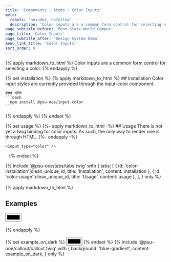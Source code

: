```yaml
---
title: 'Components - Atoms - Color Inputs'
meta:
  robots: 'noindex, nofollow'
  description: 'Color inputs are a common form control for selecting a color.'
page_subtitle_before: 'Penn State World Campus'
page_title: 'Color Inputs'
page_subtitle_after: 'Design System Demo'
menu_link_title: 'Color Inputs'
sort_order: 0
---
```

{% apply markdown_to_html %}
  Color inputs are a common form control for selecting a color.
{% endapply %}

{% set installation %}
  {% apply markdown_to_html %}
    ## Installation
    Color input styles are currently provided through the input-color component.

    ### NPM
    ```bash
      npm install @psu-ooe/input-color
    ```
  {% endapply %}
{% endset %}

{% set usage %}
  {%- apply markdown_to_html -%}
    ## Usage
      There is not yet a twig binding for color inputs.  As such, the only way to render one is through HTML.
  {%- endapply -%}
  <code>
    <pre class="ds-example">
&lt;input type="color" /&gt;
    </pre>
  </code>
{% endset %}

{% include '@psu-ooe/tabs/tabs.twig' with {
  tabs: [
    { id: 'color-installation'|clean_unique_id, title: 'Installation', content: installation },
    { id: 'color-usage'|clean_unique_id, title: 'Usage', content: usage },
  ],
} only %}
<br>
<br>
{% apply markdown_to_html %}
  ## Examples
  <input type="color" />
  <br>
  <br>
{% endapply %}

{% set example_on_dark %}
  <input type="color">
{% endset %}
{% include '@psu-ooe/callout/callout.twig' with {
  background: 'blue-gradient',
  content: example_on_dark,
} only %}
